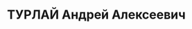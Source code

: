 ---
title: ТУРЛАЙ Андрей Алексеевич
description: "Род. в 1894, Польша, Гродненская губ., Слонимский уезд, дер. Крокотка,\
  \ белорус, обр.: начальное, член ВКП(б) с 1918, Исключен из партии в 1937 г. в связи\
  \ с арестом. Проживал: Минск, ул. М. Горького, третий дом Советов, кв. 8. Нарком,\
  \ Наркомат совхозов БССР \n  Арестован 09.08.1937. Обв. по ст. 69, 70, 76 УК БССР\
  \ - член а/с шпионско-диверсионной орг. Приговор: ВК ВС СССР, 29.10.1937 – ВМН с\
  \ конфискацией имущества. Расстрелян 30.10.1937, г.Минск. \n  Реабилитирован ВК\
  \ ВС СССР 15.09.1956"
---